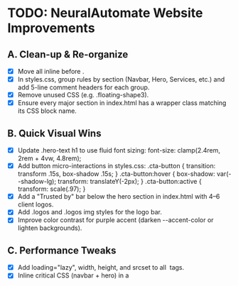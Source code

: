 # TODO: NeuralAutomate Website Improvements

## A. Clean-up & Re-organize
- [x] Move all inline <script> code from index.html to script.js and link it with <script src="script.js?v=1.0" defer></script> before </body>.
- [x] In styles.css, group rules by section (Navbar, Hero, Services, etc.) and add 5-line comment headers for each group.
- [x] Remove unused CSS (e.g. .floating-shape3).
- [x] Ensure every major section in index.html has a wrapper class matching its CSS block name.

## B. Quick Visual Wins
- [x] Update .hero-text h1 to use fluid font sizing: font-size: clamp(2.4rem, 2rem + 4vw, 4.8rem);
- [x] Add button micro-interactions in styles.css:
      .cta-button { transition: transform .15s, box-shadow .15s; }
      .cta-button:hover { box-shadow: var(--shadow-lg); transform: translateY(-2px); }
      .cta-button:active { transform: scale(.97); }
- [x] Add a "Trusted by" bar below the hero section in index.html with 4–6 client logos.
- [x] Add .logos and .logos img styles for the logo bar.
- [x] Improve color contrast for purple accent (darken --accent-color or lighten backgrounds).

## C. Performance Tweaks
- [x] Add loading="lazy", width, height, and srcset to all <img> tags.
- [x] Inline critical CSS (navbar + hero) in a <style> tag in <head>; keep the rest in styles.css.

## D. Form UX
- [x] Add inline validation in script.js before submitting the form (use form.checkValidity() and form.reportValidity()).
- [x] Replace alert() on error with an inline error banner (add .error-message style).

## E. Accessibility & SEO
- [x] Ensure only one <h1> per page (keep hero heading, change others to h3).
- [x] Add aria-label="Main Navigation" to <nav>.
- [x] Add OpenGraph and Twitter card meta tags in <head>.

## F. Extra Polish
- [x] Tune fade-in animation to use staggered reveals with IntersectionObserver.
- [ ] Minify styles.css and script.js before deploying. 

---
## G. Gemini's Recommendations for Attracting Customers

### G.1. Build Trust and Authority
- [ ] **Add a Client Testimonials Section:** Social proof is crucial. Add a dedicated section with photos, names, and quotes from 3-5 happy clients. This builds immense trust.
- [ ] **Create a Proper "About Us" Page/Section:** The current "About" link goes to "Use Cases". Create a real "About Us" section. Introduce your team, share your company's mission, and tell a story. People connect with people.
- [ ] **Add a Blog/Resources Section:** Establish yourself as an expert. Write articles about business automation, case studies, and industry trends. This is great for SEO and shows you're a knowledgeable partner.
- [x] **Add a Favicon:** A small but critical detail for professionalism. Create a simple logo-based favicon and add it to the `<head>` of your `index.html`.

### G.2. Improve Conversions & User Experience
- [ ] **Upgrade the "Book a Call" CTA:** Instead of a `mailto:` link, embed a scheduling tool like Calendly. This removes friction and makes it easier for potential clients to book a meeting, which will increase conversions.
- [ ] **Consider a "Pricing" or "Packages" Section:** Be transparent about your pricing. Even if it's just "starting from $X" or showing different packages, it helps qualify leads and manage client expectations.
- [ ] **Add an Interactive ROI Calculator:** Engage visitors by letting them calculate their potential savings from automation. This makes the value of your service tangible.

### G.3. Enhance Design and Branding
- [ ] **Invest in Custom Illustrations/Icons:** The current assets are good but generic. Custom-branded visuals will make your website unique and memorable.
- [x] **Increase Whitespace:** Add more padding and margin around key sections to improve readability and give the design a more premium feel.

### G.4. Advanced Technical & SEO Enhancements
- [ ] **Implement Schema Markup:** Add `Service` and `Organization` schema markup to your site. This helps Google understand your services better and can result in rich snippets in search results, improving your click-through rate.
- [ ] **Optimize Images Further:** Convert images to a next-gen format like WebP for faster loading times. Use an image CDN if possible.
- [ ] **Refine Meta Descriptions:** Add more targeted keywords to your meta descriptions to improve your visibility for relevant search queries.